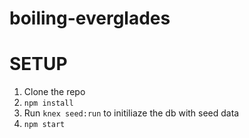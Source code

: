 # boiling-everglades

SETUP
=====
1. Clone the repo
2. ```npm install```
3. Run ```knex seed:run``` to initiliaze the db with seed data
4. ```npm start```
